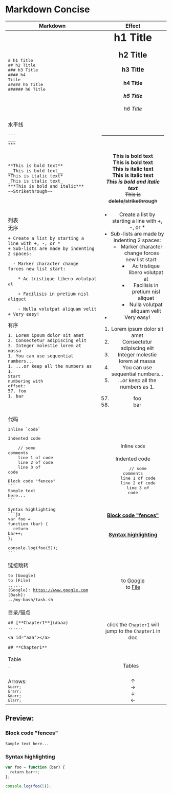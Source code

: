 # **Markdown Concise**

| Markdown                                                                                                                                                                                                                                                                                                                                                                                                                                                                                                                                                                                                                                                                                                                                                                    |                                                                                                                                                                                                                                                                                             Effect                                                                                                                                                                                                                                                                                             |
| --------------------------------------------------------------------------------------------------------------------------------------------------------------------------------------------------------------------------------------------------------------------------------------------------------------------------------------------------------------------------------------------------------------------------------------------------------------------------------------------------------------------------------------------------------------------------------------------------------------------------------------------------------------------------------------------------------------------------------------------------------------------------- | :--------------------------------------------------------------------------------------------------------------------------------------------------------------------------------------------------------------------------------------------------------------------------------------------------------------------------------------------------------------------------------------------------------------------------------------------------------------------------------------------------------------------------------------------------------------------------------------------: |
| <pre># h1 Title<br/>## h2 Title <br/>### h3 Title<br/>#### h4 Title<br/>##### h5 Title<br/>###### h6 Title</pre>                                                                                                                                                                                                                                                                                                                                                                                                                                                                                                                                                                                                                                                            |                                                                                                                                       <h1 style="margin: 0;padding:0;">h1 Title</h1><br/><h2 style="margin: 0;padding:0;">h2 Title</h2><br/><h3 style="margin: 0;padding:0;">h3 Title</h3><br/><h4 style="margin: 0;padding:0;">h4 Title</h4><br/><h5 style="margin: 0;padding:0;">h5 Title</h5><br/><h6 style="margin: 0;padding:0;">h6 Title</h6><br/>                                                                                                                                       |
| <div>水平线</div><pre>---<br/>___<br/>***<br/></pre>                                                                                                                                                                                                                                                                                                                                                                                                                                                                                                                                                                                                                                                                                                                        |                                                                                                                                                                                                                                                                               <hr style="margin: 0;padding:0;"/>                                                                                                                                                                                                                                                                               |
| <pre>`**This is bold text**`<br/>`__This is bold text__`<br/>`*This is italic text*`<br/>`_This is italic text_`<br/>`***This is bold and italic***`<br/>`~~Strikethrough~~`</pre>                                                                                                                                                                                                                                                                                                                                                                                                                                                                                                                                                                                          |                                                                                                                                                                                         <b>This is bold text</b><br/><b>This is bold text</b><br/><b>This is italic text</b><br/><b>This is italic text</b><br/><b><i>This is bold and italic text</i></b><br/><del>This is delete/strikethrough</del>                                                                                                                                                                                         |
| <div>列表</div><div>无序</div><div><pre>`+ Create a list by starting a line with +, -, or *`<br/>`+ Sub-lists are made by indenting 2 spaces:`<br/><br/>&nbsp;&nbsp;`- Marker character change forces new list start:`<br/><br/>&nbsp;&nbsp;&nbsp;&nbsp;`* Ac tristique libero volutpat at`<br/><br/>&nbsp;&nbsp;&nbsp;&nbsp;`+ Facilisis in pretium nisl aliquet`<br/><br/>&nbsp;&nbsp;&nbsp;&nbsp;`- Nulla volutpat aliquam velit`<br/>`+ Very easy!`</pre></div><div>有序</div><div><pre>`1. Lorem ipsum dolor sit amet`<br/>`2. Consectetur adipiscing elit`<br/>`3. Integer molestie lorem at massa`<br/>`1. You can use sequential numbers...`<br/>`1. ...or keep all the numbers as 1.`<br/>Start numbering with offset:<br/>`57. foo`<br/>`1. bar`<br/></pre></div> | <ul><li>Create a list by starting a line with +, -, or *</li><li>Sub-lists are made by indenting 2 spaces:<ul><li>Marker character change forces new list start:<ul><li>Ac tristique libero volutpat at</li><li>Facilisis in pretium nisl aliquet</li><li>Nulla volutpat aliquam velit</li></ul></li></ul></li><li>Very easy!</li></ul><ol><li>Lorem ipsum dolor sit amet</li><li>Consectetur adipiscing elit</li><li>Integer molestie lorem at massa</li><li>You can use sequential numbers...</li><li>...or keep all the numbers as 1.</li></ol><ol start="57"><li>foo</li><li>bar</li></ol> |
| 代码<pre>Inline \`code\`</pre><pre>Indented code<br/><br/>&nbsp;&nbsp;&nbsp;&nbsp;// some comments<br/>&nbsp;&nbsp;&nbsp;&nbsp;line 1 of code<br/>&nbsp;&nbsp;&nbsp;&nbsp;line 2 of code<br/>&nbsp;&nbsp;&nbsp;&nbsp;line 3 of code</pre><pre>Block code "fences"<br/>\`\`\`<br/>Sample text here...<br/>\`\`\`</pre><pre>Syntax highlighting<br/>\`\`\`js<br/>var foo = function (bar) {<br/>&nbsp;&nbsp;return bar++;<br/>};<br/><br/>console.log(foo(5));<br/>\`\`\`</pre>                                                                                                                                                                                                                                                                                               |                                                                                                                     <br/>Inline `code`<br/><br/>Indented code<br/><pre>&nbsp;&nbsp;&nbsp;&nbsp;// some comments<br/>&nbsp;&nbsp;&nbsp;&nbsp;line 1 of code<br/>&nbsp;&nbsp;&nbsp;&nbsp;line 2 of code<br/>&nbsp;&nbsp;&nbsp;&nbsp;line 3 of code</pre><br/><br/>[**Block code "fences"**](#block-code)<br/><br/><br/>[**Syntax highlighting**](#syntax-highlighting)<br/>                                                                                                                      |
| 链接跳转<pre>to [Google]<br/>to [File]<br/>......<br/>[Google]: https://www.google.com<br/>[Bash]: ../my-bash/task.sh</pre>                                                                                                                                                                                                                                                                                                                                                                                                                                                                                                                                                                                                                                                 |                                                                                                                                                                                                                   to <a href="https://www.google.com">Google</a><br/>to <a href="https://github.com/1846689910/schoolproject/blob/master/concises/my-bash/task.sh">File</a>                                                                                                                                                                                                                    |
| 目录/锚点<pre>`## [**Chapter1**](#aaa)`<br/>......<br/><br/>`<a id="aaa"></a>`<br/><br/>`## **Chapter1**`</pre>                                                                                                                                                                                                                                                                                                                                                                                                                                                                                                                                                                                                                                                             |                                                                                                                                                                                                                                                                    click the `Chapter1` will jump to the `Chapter1` in doc                                                                                                                                                                                                                                                                     |
| Table<pre>`| Tables   |      Are      |  Cool |`<br/>`|----------|:-------------:|------:|`<br/>`| col 1 is |  left-aligned | $1600 |`<br/>`| col 2 is |    centered   |   $12 |`<br/>`| col 3 is | right-aligned |    $1 |`</pre>                                                                                                                                                                                                                                                                                                                                                                                                                                                                                                                                          |                                                                                                                  <table><thead><tr><th>Tables</th><th>Are</th><th>Cool</th></tr></thead><tbody><tr style="text-align:left;"><td>col 1 is</td><td>left-aligned</td><td>$1600</td></tr><tr style="text-align:center;"><td>col 2 is</td><td>centered</td><td>$12</td></tr><tr style="text-align:right;"><td>col 3 is</td><td>right-aligned</td><td>$1</td></tr></tbody></table>                                                                                                                   |
| Arrows: <br/><code>`&uarr;`</code><br/><code>`&rarr;`</code><br/><code>`&darr;`</code><br/><code>`&larr;`</code>                                                                                                                                                                                                                                                                                                                                                                                                                                                                                                                                                                                                                                                            |                                                                                                                                                                                                                                                                            &uarr;<br/>&rarr;<br/>&darr;<br/>&larr;                                                                                                                                                                                                                                                                             |

## **Preview:**

<a id="block-code"></a>

### **Block code "fences"**

```
Sample text here...
```

<a id="syntax-highlighting"></a>

### **Syntax highlighting**

```js
var foo = function (bar) {
  return bar++;
};

console.log(foo(5));
```
